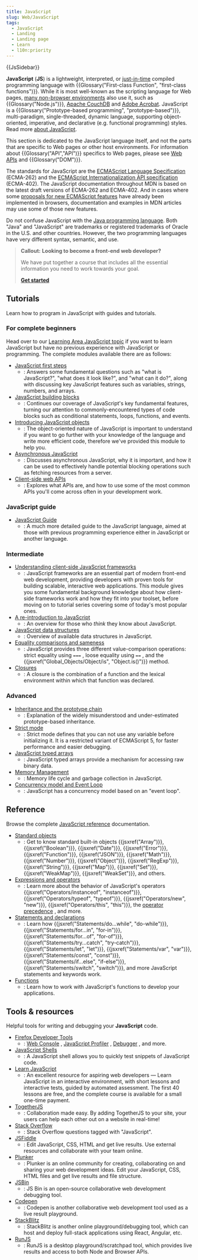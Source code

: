```yaml
---
title: JavaScript
slug: Web/JavaScript
tags:
  - JavaScript
  - Landing
  - Landing page
  - Learn
  - l10n:priority
---
```

{{JsSidebar}}

**JavaScript** (**JS**) is a lightweight, interpreted, or
[just-in-time](https://en.wikipedia.org/wiki/Just-in-time_compilation) compiled
programming language with
{{Glossary("First-class Function", "first-class functions")}}.
While it is most well-known as the scripting language for Web pages,
[many non-browser environments](https://en.wikipedia.org/wiki/JavaScript#Other_usage)
also use it, such as {{Glossary("Node.js")}},
[Apache CouchDB](https://couchdb.apache.org/) and
[Adobe Acrobat](https://www.adobe.com/devnet/acrobat/javascript.html).
JavaScript is a
{{Glossary("Prototype-based programming", "prototype-based")}},
multi-paradigm, single-threaded, dynamic language, supporting object-oriented,
imperative, and declarative (e.g. functional programming) styles. Read more
[about JavaScript](/en-US/docs/Web/JavaScript/About_JavaScript).

This section is dedicated to the JavaScript language itself, and not the parts
that are specific to Web pages or other host environments. For information about
{{Glossary("API","API")}} specifics to Web pages, please see
[Web APIs](/en-US/docs/Web/API) and {{Glossary("DOM")}}.

The standards for JavaScript are the
[ECMAScript Language Specification](https://tc39.es/ecma262/) (ECMA-262) and the
[ECMAScript Internationalization API specification](https://tc39.es/ecma402/)
(ECMA-402). The JavaScript documentation throughout MDN is based on the latest
draft versions of ECMA-262 and ECMA-402. And in cases where some
[proposals for new ECMAScript features](https://github.com/tc39/proposals) have
already been implemented in browsers, documentation and examples in MDN articles
may use some of those new features.

Do not confuse JavaScript with the
[Java programming language](<https://en.wikipedia.org/wiki/Java_(programming_language)>).
Both "Java" and "JavaScript" are trademarks or registered trademarks of Oracle
in the U.S. and other countries. However, the two programming languages have
very different syntax, semantic, and use.

> **Callout:** **Looking to become a front-end web developer?**
>
> We have put together a course that includes all the essential information you
> need to work towards your goal.
>
> [**Get started**](/en-US/docs/Learn/Front-end_web_developer)

## Tutorials

Learn how to program in JavaScript with guides and tutorials.

### For complete beginners

Head over to our [Learning Area JavaScript topic](/en-US/docs/Learn/JavaScript)
if you want to learn JavaScript but have no previous experience with JavaScript
or programming. The complete modules available there are as follows:

- [JavaScript first steps](/en-US/docs/Learn/JavaScript/First_steps)
  - : Answers some fundamental questions such as "what is JavaScript?", "what
    does it look like?", and "what can it do?", along with discussing key
    JavaScript features such as variables, strings, numbers, and arrays.
- [JavaScript building blocks](/en-US/docs/Learn/JavaScript/Building_blocks)
  - : Continues our coverage of JavaScript's key fundamental features, turning
    our attention to commonly-encountered types of code blocks such as
    conditional statements, loops, functions, and events.
- [Introducing JavaScript objects](/en-US/docs/Learn/JavaScript/Objects)
  - : The object-oriented nature of JavaScript is important to understand if you
    want to go further with your knowledge of the language and write more
    efficient code, therefore we've provided this module to help you.
- [Asynchronous JavaScript](/en-US/docs/Learn/JavaScript/Asynchronous)
  - : Discusses asynchronous JavaScript, why it is important, and how it can be
    used to effectively handle potential blocking operations such as fetching
    resources from a server.
- [Client-side web APIs](/en-US/docs/Learn/JavaScript/Client-side_web_APIs)
  - : Explores what APIs are, and how to use some of the most common APIs you'll
    come across often in your development work.

### JavaScript guide

- [JavaScript Guide](/en-US/docs/Web/JavaScript/Guide)
  - : A much more detailed guide to the JavaScript language, aimed at those with
    previous programming experience either in JavaScript or another language.

### Intermediate

- [Understanding client-side JavaScript frameworks](/en-US/docs/Learn/Tools_and_testing/Client-side_JavaScript_frameworks)
  - : JavaScript frameworks are an essential part of modern front-end web
    development, providing developers with proven tools for building scalable,
    interactive web applications. This module gives you some fundamental
    background knowledge about how client-side frameworks work and how they fit
    into your toolset, before moving on to tutorial series covering some of
    today's most popular ones.
- [A re-introduction to JavaScript](/en-US/docs/Web/JavaScript/A_re-introduction_to_JavaScript)
  - : An overview for those who _think_ they know about JavaScript.
- [JavaScript data structures](/en-US/docs/Web/JavaScript/Data_structures)
  - : Overview of available data structures in JavaScript.
- [Equality comparisons and sameness](/en-US/docs/Web/JavaScript/Equality_comparisons_and_sameness)
  - : JavaScript provides three different value-comparison operations: strict
    equality using `===` , loose equality using `==` , and the
    {{jsxref("Global_Objects/Object/is", "Object.is()")}}
    method.
- [Closures](/en-US/docs/Web/JavaScript/Closures)
  - : A closure is the combination of a function and the lexical environment
    within which that function was declared.

### Advanced

- [Inheritance and the prototype chain](/en-US/docs/Web/JavaScript/Inheritance_and_the_prototype_chain)
  - : Explanation of the widely misunderstood and under-estimated
    prototype-based inheritance.
- [Strict mode](/en-US/docs/Web/JavaScript/Reference/Strict_mode)
  - : Strict mode defines that you can not use any variable before initializing
    it. It is a restricted variant of ECMAScript 5, for faster performance and
    easier debugging.
- [JavaScript typed arrays](/en-US/docs/Web/JavaScript/Typed_arrays)
  - : JavaScript typed arrays provide a mechanism for accessing raw binary data.
- [Memory Management](/en-US/docs/Web/JavaScript/Memory_Management)
  - : Memory life cycle and garbage collection in JavaScript.
- [Concurrency model and Event Loop](/en-US/docs/Web/JavaScript/EventLoop)
  - : JavaScript has a concurrency model based on an "event loop".

## Reference

Browse the complete [JavaScript reference](/en-US/docs/Web/JavaScript/Reference)
documentation.

- [Standard objects](/en-US/docs/Web/JavaScript/Reference/Global_Objects)
  - : Get to know standard built-in objects {{jsxref("Array")}},
    {{jsxref("Boolean")}}, {{jsxref("Date")}},
    {{jsxref("Error")}}, {{jsxref("Function")}},
    {{jsxref("JSON")}}, {{jsxref("Math")}},
    {{jsxref("Number")}}, {{jsxref("Object")}},
    {{jsxref("RegExp")}}, {{jsxref("String")}},
    {{jsxref("Map")}}, {{jsxref("Set")}},
    {{jsxref("WeakMap")}}, {{jsxref("WeakSet")}}, and others.
- [Expressions and operators](/en-US/docs/Web/JavaScript/Reference/Operators)
  - : Learn more about the behavior of JavaScript's operators
    {{jsxref("Operators/instanceof", "instanceof")}},
    {{jsxref("Operators/typeof", "typeof")}},
    {{jsxref("Operators/new", "new")}},
    {{jsxref("Operators/this", "this")}}, the
    [operator precedence](/en-US/docs/Web/JavaScript/Reference/Operators/Operator_Precedence)
    , and more.
- [Statements and declarations](/en-US/docs/Web/JavaScript/Reference/Statements)
  - : Learn how
    {{jsxref("Statements/do...while", "do-while")}},
    {{jsxref("Statements/for...in", "for-in")}},
    {{jsxref("Statements/for...of", "for-of")}},
    {{jsxref("Statements/try...catch", "try-catch")}},
    {{jsxref("Statements/let", "let")}},
    {{jsxref("Statements/var", "var")}},
    {{jsxref("Statements/const", "const")}},
    {{jsxref("Statements/if...else", "if-else")}},
    {{jsxref("Statements/switch", "switch")}}, and more
    JavaScript statements and keywords work.
- [Functions](/en-US/docs/Web/JavaScript/Reference/Functions)
  - : Learn how to work with JavaScript's functions to develop your
    applications.

## Tools & resources

Helpful tools for writing and debugging your **JavaScript** code.

- [Firefox Developer Tools](/en-US/docs/Tools)
  - : [Web Console](/en-US/docs/Tools/Web_Console) ,
    [JavaScript Profiler](/en-US/docs/Tools/Performance) ,
    [Debugger](/en-US/docs/Tools/Debugger) , and more.
- [JavaScript Shells](/en-US/docs/Web/JavaScript/Shells)
  - : A JavaScript shell allows you to quickly test snippets of JavaScript code.
- [Learn JavaScript](https://learnjavascript.online/)
  - : An excellent resource for aspiring web developers — Learn JavaScript in an
    interactive environment, with short lessons and interactive tests, guided by
    automated assessment. The first 40 lessons are free, and the complete course
    is available for a small one-time payment.
- [TogetherJS](https://togetherjs.com/)
  - : Collaboration made easy. By adding TogetherJS to your site, your users can
    help each other out on a website in real-time!
- [Stack Overflow](https://stackoverflow.com/questions/tagged/javascript)
  - : Stack Overflow questions tagged with "JavaScript".
- [JSFiddle](https://jsfiddle.net/)
  - : Edit JavaScript, CSS, HTML and get live results. Use external resources
    and collaborate with your team online.
- [Plunker](https://plnkr.co/)
  - : Plunker is an online community for creating, collaborating on and sharing
    your web development ideas. Edit your JavaScript, CSS, HTML files and get
    live results and file structure.
- [JSBin](https://jsbin.com/)
  - : JS Bin is an open-source collaborative web development debugging tool.
- [Codepen](https://codepen.io/)
  - : Codepen is another collaborative web development tool used as a live
    result playground.
- [StackBlitz](https://stackblitz.com/)
  - : StackBlitz is another online playground/debugging tool, which can host and
    deploy full-stack applications using React, Angular, etc.
- [RunJS](https://runjs.app/)
  - : RunJS is a desktop playground/scratchpad tool, which provides live results
    and access to both Node and Browser APIs.
